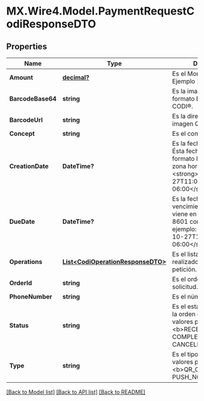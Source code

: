 # MX.Wire4.Model.PaymentRequestCodiResponseDTO
## Properties

Name | Type | Description | Notes
------------ | ------------- | ------------- | -------------
**Amount** | [**decimal?**](BigDecimal.md) | Es el Monto del pago. Ejemplo 1000.00 | [optional] 
**BarcodeBase64** | **string** | Es la imagen QR en formato Base64 para el CODI®. | [optional] 
**BarcodeUrl** | **string** | Es la dirección URL de la imagen QR para el CODI®. | [optional] 
**Concept** | **string** | Es el concepto de pago. | [optional] 
**CreationDate** | **DateTime?** | Es la fecha de creación. Ésta fecha viene en formato ISO 8601 con zona horaria, ejemplo: &lt;strong&gt;2020-10-27T11:03:15.000-06:00&lt;/strong&gt;. | [optional] 
**DueDate** | **DateTime?** | Es la fecha de vencimiento. Ésta fecha viene en formato ISO 8601 con zona horaria, ejemplo: &lt;strong&gt;2020-10-27T11:03:15.000-06:00&lt;/strong&gt;. | [optional] 
**Operations** | [**List&lt;CodiOperationResponseDTO&gt;**](CodiOperationResponseDTO.md) | Es el listado de pagos realizados sobre la petición. | [optional] 
**OrderId** | **string** | Es el orderId asignado a la solicitud. | [optional] 
**PhoneNumber** | **string** | Es el número de teléfono. | [optional] 
**Status** | **string** | Es el estado (estatus) de la orden de pago. Los valores pueden ser: &lt;b&gt;RECEIVED, COMPLETED Y CANCELLED&lt;/b&gt; | [optional] 
**Type** | **string** | Es el tipo de petición. Los valores pueden ser: &lt;b&gt;QR_CODE o PUSH_NOTIFICATION&lt;/b&gt; | [optional] 

[[Back to Model list]](../README.md#documentation-for-models) [[Back to API list]](../README.md#documentation-for-api-endpoints) [[Back to README]](../README.md)

